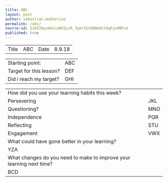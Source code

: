 ```yaml
---
title: ABC
layout: post
author: sebastian.mukherjee
permalink: /abc/
source-id: 1iK528yxmmlcoWCQjsR_7pmrS5nZNOmGClAqFyvOBFxo
published: true
---
```

<table>
  <tr>
    <td>Title</td>
    <td>ABC</td>
    <td>Date</td>
    <td>8.9.18</td>
  </tr>
</table>


<table>
  <tr>
    <td>Starting point:</td>
    <td>ABC</td>
  </tr>
  <tr>
    <td>Target for this lesson?</td>
    <td>DEF</td>
  </tr>
  <tr>
    <td>Did i reach my target?</td>
    <td>GHI</td>
  </tr>
</table>


<table>
  <tr>
    <td>How did you use your learning habits this week?</td>
    <td></td>
  </tr>
  <tr>
    <td>Persevering</td>
    <td>JKL</td>
  </tr>
  <tr>
    <td>Questioning?</td>
    <td>MNO</td>
  </tr>
  <tr>
    <td>Independence</td>
    <td>PQR</td>
  </tr>
  <tr>
    <td>Reflecting</td>
    <td>STU</td>
  </tr>
  <tr>
    <td>Engagement</td>
    <td>VWX</td>
  </tr>
  <tr>
    <td>What could have gone better in your learning?</td>
    <td></td>
  </tr>
  <tr>
    <td>YZA</td>
    <td></td>
  </tr>
  <tr>
    <td>What changes do you need to make to improve your learning next time?</td>
    <td></td>
  </tr>
  <tr>
    <td>BCD</td>
    <td></td>
  </tr>
</table>


